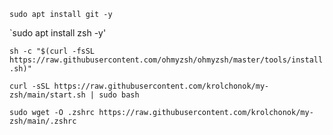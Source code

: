 `sudo apt install git -y`

`sudo apt install zsh -y'

`sh -c "$(curl -fsSL https://raw.githubusercontent.com/ohmyzsh/ohmyzsh/master/tools/install.sh)"`

`curl -sSL https://raw.githubusercontent.com/krolchonok/my-zsh/main/start.sh | sudo bash`

`sudo wget -O .zshrc https://raw.githubusercontent.com/krolchonok/my-zsh/main/.zshrc`
